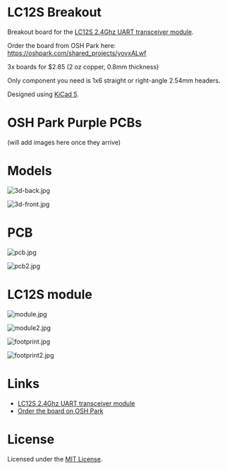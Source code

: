 # LC12S Breakout

Breakout board for the [LC12S 2.4Ghz UART transceiver module](https://www.aliexpress.com/item/4001245739894.html).

Order the board from OSH Park here: <https://oshpark.com/shared_projects/yovxALwf>

3x boards for $2.85 (2 oz copper, 0.8mm thickness)

Only component you need is 1x6 straight or right-angle 2.54mm headers.

Designed using [KiCad 5](http://kicad-pcb.org/).

# OSH Park Purple PCBs

(will add images here once they arrive)

# Models

![3d-back.jpg](images/3d-back.jpg)

![3d-front.jpg](images/3d-front.jpg)

# PCB

![pcb.jpg](images/pcb.jpg)

![pcb2.jpg](images/pcb2.jpg)

# LC12S module

![module.jpg](images/module.jpg)

![module2.jpg](images/module2.jpg)

![footprint.jpg](images/footprint.jpg)

![footprint2.jpg](images/footprint2.jpg)

# Links

* [LC12S 2.4Ghz UART transceiver module](https://www.aliexpress.com/item/4001245739894.html)
* [Order the board on OSH Park](https://oshpark.com/shared_projects/yovxALwf)

# License

Licensed under the [MIT License](http://opensource.org/licenses/MIT).
